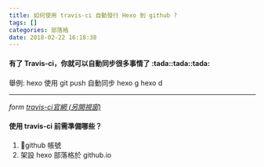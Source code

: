 ```yaml
---
title: 如何使用 travis-ci 自動發行 Hexo 到 github ?
tags: []
categories: 部落格
date: 2018-02-22 16:18:38
---
```


<div class="tip">
<h4 style="margin-bottom:20px">
  <b>有了 Travis-ci，你就可以自動同步很多事情了 :tada::tada::tada:</b>
</h4>
<p>舉例: hexo 使用 git push 自動同步 hexo g hexo d</p>
<hr style="margin-top:0px">
<p><em>form <a href="https://travis-ci.org/">travis-ci官網 (另開視窗)</a></em></p>
</div>

<h4>使用 travis-ci 前需準備哪些？</h4>
<ol>
  <li>github 帳號</li>
  <li>架設 hexo 部落格於 github.io</li>
</ol>
